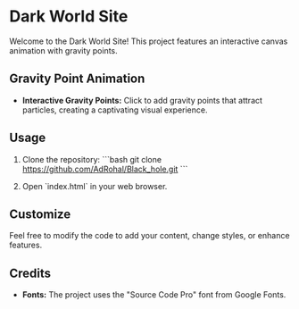 # Dark World Site

Welcome to the Dark World Site! This project features an interactive canvas animation with gravity points.

## Gravity Point Animation

- **Interactive Gravity Points:** Click to add gravity points that attract particles, creating a captivating visual experience.

## Usage

1. Clone the repository:
   \`\`\`bash
   git clone https://github.com/AdRohal/Black_hole.git
   \`\`\`

2. Open \`index.html\` in your web browser.

## Customize

Feel free to modify the code to add your content, change styles, or enhance features.

## Credits

- **Fonts:** The project uses the \"Source Code Pro\" font from Google Fonts.
